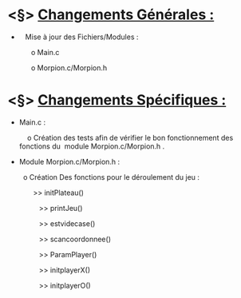 # <§> **<u>Changements Générales :</u>**

-    Mise à jour des Fichiers/Modules :

            o Main.c

            o Morpion.c/Morpion.h

# <§> **<u>Changements Spécifiques :</u>**

- Main.c :
  
      o  Création des tests afin de vérifier le bon fonctionnement des fonctions du  module Morpion.c/Morpion.h .
  
  
- Module Morpion.c/Morpion.h :

           o Création Des fonctions pour le déroulement du jeu :

                >> initPlateau()

                >> printJeu()

                >> estvidecase()

                >> scancoordonnee()      

                >> ParamPlayer()

                >> initplayerX()

                >> initplayerO()
